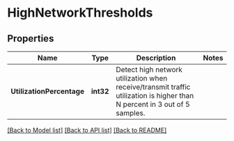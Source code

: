 # HighNetworkThresholds

## Properties
Name | Type | Description | Notes
------------ | ------------- | ------------- | -------------
**UtilizationPercentage** | **int32** | Detect high network utilization when receive/transmit traffic utilization is higher than N percent in 3 out of 5 samples. | 

[[Back to Model list]](../README.md#documentation-for-models) [[Back to API list]](../README.md#documentation-for-api-endpoints) [[Back to README]](../README.md)


